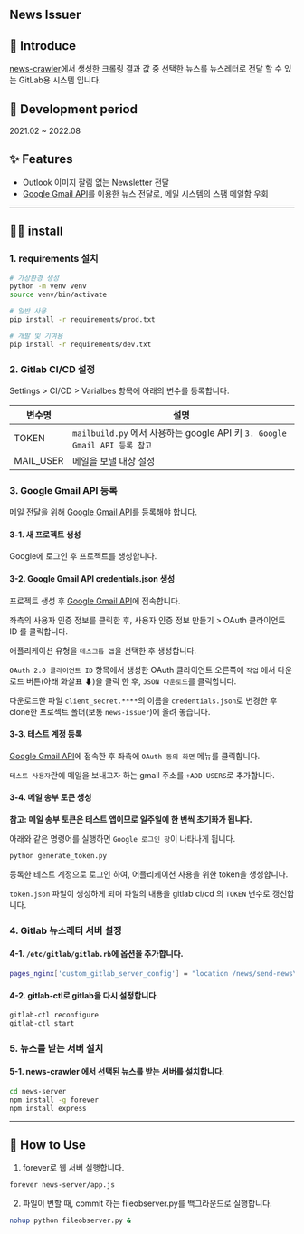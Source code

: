 ## News Issuer

## 📌 Introduce
[news-crawler](https://www.github.com/fromitive/news-crawler)에서 생성한 크롤링 결과 값 중 선택한 뉴스를 뉴스레터로 전달 할 수 있는 GitLab용 시스템 입니다.

## 📅 Development period
2021.02 ~ 2022.08

## ✨ Features
- Outlook 이미지 잘림 없는 Newsletter 전달
- [Google Gmail API](https://console.cloud.google.com/apis/api/gmail.googleapis.com)를 이용한 뉴스 전달로, 메일 시스템의 스팸 메일함 우회

---

## 👨‍🔧 install

### 1. requirements 설치

``` bash
# 가상환경 생성
python -m venv venv
source venv/bin/activate

# 일반 사용
pip install -r requirements/prod.txt

# 개발 및 기여용
pip install -r requirements/dev.txt
```

### 2. Gitlab CI/CD 설정

Settings > CI/CD > Varialbes 항목에 아래의 변수를 등록합니다.

| 변수명 | 설명 |
| ---      | ---      |
| TOKEN | `mailbuild.py` 에서 사용하는 google API 키 `3. Google Gmail API 등록 참고`|
| MAIL_USER | 메일을 보낼 대상 설정 |

### 3. Google Gmail API 등록

메일 전달을 위해 [Google Gmail API](https://console.cloud.google.com/apis/api/gmail.googleapis.com)를 등록해야 합니다.

#### 3-1. 새 프로젝트 생성

Google에 로그인 후 프로젝트를 생성합니다.

#### 3-2. Google Gmail API credentials.json 생성
프로젝트 생성 후 [Google Gmail API](https://console.cloud.google.com/apis/api/gmail.googleapis.com)에 접속합니다.

좌측의 사용자 인증 정보를 클릭한 후, 사용자 인증 정보 만들기 > OAuth 클라이언트 ID 를 클릭합니다.

애플리케이션 유형을 `데스크톱 앱`을 선택한 후 생성합니다.

`OAuth 2.0 클라이언트 ID` 항목에서 생성한 OAuth 클라이언트 오른쪽에 `작업` 에서 다운로드 버튼(아래 화살표 ⬇)을 클릭 한 후, `JSON 다운로드`를 클릭합니다.

다운로드한 파일 `client_secret.****`의 이름을 `credentials.json`로 변경한 후 clone한 프로젝트 폴더(보통 `news-issuer`)에 올려 놓습니다.

#### 3-3. 테스트 계정 등록

[Google Gmail API](https://console.cloud.google.com/apis/api/gmail.googleapis.com)에 접속한 후 좌측에 `OAuth 동의 화면` 메뉴를 클릭합니다.

`테스트 사용자`란에 메일을 보내고자 하는 gmail 주소를 `+ADD USERS`로 추가합니다.

#### 3-4. 메일 송부 토큰 생성

**참고: 메일 송부 토큰은 테스트 앱이므로 일주일에 한 번씩 초기화가 됩니다.**

아래와 같은 명령어를 실행하면 `Google 로그인 창`이 나타나게 됩니다.

```bash
python generate_token.py 
```

등록한 테스트 계정으로 로그인 하여, 어플리케이션 사용을 위한 token을 생성합니다.

`token.json` 파일이 생성하게 되며 파일의 내용을 gitlab ci/cd 의 `TOKEN` 변수로 갱신합니다.

### 4. Gitlab 뉴스레터 서버 설정

#### 4-1. `/etc/gitlab/gitlab.rb`에 옵션을 추가합니다.
``` bash
pages_nginx['custom_gitlab_server_config'] = "location /news/send-news\n{ proxy_pass http://127.0.0.1:8888; \n}"
```

#### 4-2. gitlab-ctl로 gitlab을 다시 설정합니다.

``` bash
gitlab-ctl reconfigure
gitlab-ctl start
```

### 5. 뉴스를 받는 서버 설치

#### 5-1. news-crawler 에서 선택된 뉴스를 받는 서버를 설치합니다.

``` bash
cd news-server
npm install -g forever
npm install express
```

---


## 🔎 How to Use

1. forever로 웹 서버 실행합니다.
``` bash
forever news-server/app.js
```

2. 파일이 변할 때, commit 하는 fileobserver.py를 백그라운드로 실행합니다.
``` bash
nohup python fileobserver.py &
```


